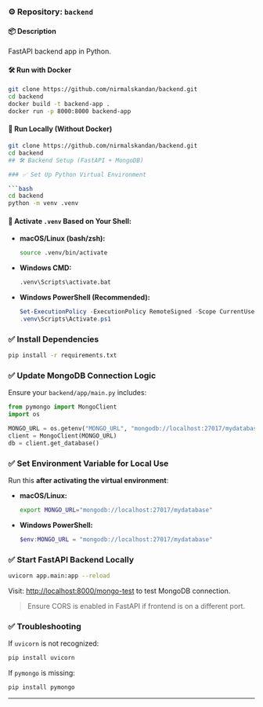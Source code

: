 ### ⚙️ Repository: `backend`

#### 📦 Description
FastAPI backend app in Python.

#### 🛠️ Run with Docker
```bash
git clone https://github.com/nirmalskandan/backend.git
cd backend
docker build -t backend-app .
docker run -p 8000:8000 backend-app
```

#### 🚀 Run Locally (Without Docker)
```bash
git clone https://github.com/nirmalskandan/backend.git
cd backend
## 🛠️ Backend Setup (FastAPI + MongoDB)

### ✅ Set Up Python Virtual Environment

```bash
cd backend
python -m venv .venv
```

#### 🔁 Activate `.venv` Based on Your Shell:

* **macOS/Linux (bash/zsh):**

  ```bash
  source .venv/bin/activate
  ```
* **Windows CMD:**

  ```cmd
  .venv\Scripts\activate.bat
  ```
* **Windows PowerShell (Recommended):**

  ```powershell
  Set-ExecutionPolicy -ExecutionPolicy RemoteSigned -Scope CurrentUser
  .venv\Scripts\Activate.ps1
  ```

### ✅ Install Dependencies

```bash
pip install -r requirements.txt
```

### ✅ Update MongoDB Connection Logic

Ensure your `backend/app/main.py` includes:

```python
from pymongo import MongoClient
import os

MONGO_URL = os.getenv("MONGO_URL", "mongodb://localhost:27017/mydatabase")
client = MongoClient(MONGO_URL)
db = client.get_database()
```

### ✅ Set Environment Variable for Local Use

Run this **after activating the virtual environment**:

* **macOS/Linux:**

  ```bash
  export MONGO_URL="mongodb://localhost:27017/mydatabase"
  ```
* **Windows PowerShell:**

  ```powershell
  $env:MONGO_URL = "mongodb://localhost:27017/mydatabase"
  ```

### ✅ Start FastAPI Backend Locally

```bash
uvicorn app.main:app --reload
```

Visit: [http://localhost:8000/mongo-test](http://localhost:8000/mongo-test) to test MongoDB connection.

> Ensure CORS is enabled in FastAPI if frontend is on a different port.

### ✅ Troubleshooting

If `uvicorn` is not recognized:

```bash
pip install uvicorn
```

If `pymongo` is missing:

```bash
pip install pymongo
```


---